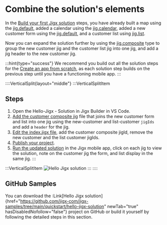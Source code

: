 # Combine the solution's elements

In the [Build your first Jigx solution](https://docs.jigx.com/create-an-app-from-scratch) steps, you have already built a map using the [jig.default](https://docs.jigx.com/examples/jigdefault), added a calendar using the [jig.calendar](https://docs.jigx.com/examples/jigcalendar), added a new customer form using the [jig.default](https://docs.jigx.com/examples/jigdefault), and a customer list using [jig.list](https://docs.jigx.com/examples/jiglist).

Now you can expand the solution further by using the [jig.composite](https://docs.jigx.com/examples/jigcomposite) type to group the new customer jig and the customer list jig into one jig, and add a jig header to the new customer jig.

:::hint{type="success"}
We recommend you build out all the solution steps for the [Create an app from scratch](), as each solution step builds on the previous step until you have a functioning mobile app.
:::

::::VerticalSplit{layout="middle"}
:::VerticalSplitItem
## Steps

1. Open the Hello-Jigx - Solution in Jigx Builder in VS Code.
2. [Add the customer composite jig](<./Combine the solution_s elements/Add the customer composite jig.md>) file that joins the new customer form and list into one jig using the new-customer and list-customer `jigIds` and add a `header` for the jig.
3. [Edit the index.jigx file](<./Combine the solution_s elements/Edit the index_jigx file.md>), add the customer composite jigId, remove the new customer and the list customer jigIds.
4. [Publish your project](<./Create the Calendar/Publish your project.md>).
5. [Run the updated solution](<./Create the Calendar/Run the updated solution.md>) in the Jigx mobile app, click on each jig to view the solution, note on the customer jig the form, and list display in the same jig.
:::

:::VerticalSplitItem
![Hello Jigx solution](https://archbee-image-uploads.s3.amazonaws.com/x7vdIDH6-ScTprfmi2XXX/U6UJjBwLz27s_ddvuFwZo_hellojigxsolution.PNG "Hello Jigx solution")
:::
::::

## GitHub Samples

You can download the :Link[Hello Jigx solution]{href="https://github.com/jigx-com/jigx-samples/tree/main/quickstart/hello-jigx-solution" newTab="true" hasDisabledNofollow="false"} project on GitHub or build it yourself by following the detailed steps in this section.
